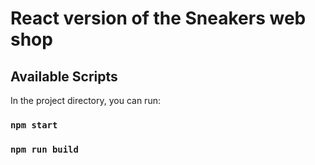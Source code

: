 # React version of the Sneakers web shop

## Available Scripts

In the project directory, you can run:

### `npm start`

### `npm run build`
